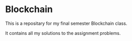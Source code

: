 # Blockchain
This is a repositary for my final semester Blockchain class.

It contains all my solutions to the assignment problems.

